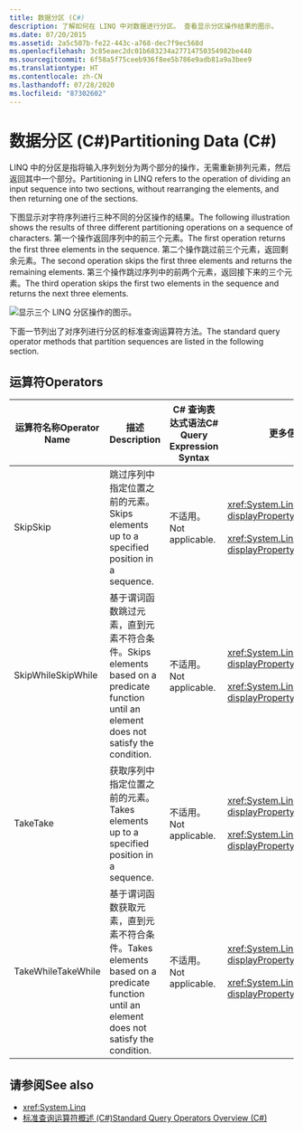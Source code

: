 ```yaml
---
title: 数据分区 (C#)
description: 了解如何在 LINQ 中对数据进行分区。 查看显示分区操作结果的图示。
ms.date: 07/20/2015
ms.assetid: 2a5c507b-fe22-443c-a768-dec7f9ec568d
ms.openlocfilehash: 3c85eaec2dc01b683234a27714750354982be440
ms.sourcegitcommit: 6f58a5f75ceeb936f8ee5b786e9adb81a9a3bee9
ms.translationtype: HT
ms.contentlocale: zh-CN
ms.lasthandoff: 07/28/2020
ms.locfileid: "87302602"
---
```

# <a name="partitioning-data-c"></a><span data-ttu-id="fa8d1-104">数据分区 (C#)</span><span class="sxs-lookup"><span data-stu-id="fa8d1-104">Partitioning Data (C#)</span></span>
<span data-ttu-id="fa8d1-105">LINQ 中的分区是指将输入序列划分为两个部分的操作，无需重新排列元素，然后返回其中一个部分。</span><span class="sxs-lookup"><span data-stu-id="fa8d1-105">Partitioning in LINQ refers to the operation of dividing an input sequence into two sections, without rearranging the elements, and then returning one of the sections.</span></span>  
  
 <span data-ttu-id="fa8d1-106">下图显示对字符序列进行三种不同的分区操作的结果。</span><span class="sxs-lookup"><span data-stu-id="fa8d1-106">The following illustration shows the results of three different partitioning operations on a sequence of characters.</span></span> <span data-ttu-id="fa8d1-107">第一个操作返回序列中的前三个元素。</span><span class="sxs-lookup"><span data-stu-id="fa8d1-107">The first operation returns the first three elements in the sequence.</span></span> <span data-ttu-id="fa8d1-108">第二个操作跳过前三个元素，返回剩余元素。</span><span class="sxs-lookup"><span data-stu-id="fa8d1-108">The second operation skips the first three elements and returns the remaining elements.</span></span> <span data-ttu-id="fa8d1-109">第三个操作跳过序列中的前两个元素，返回接下来的三个元素。</span><span class="sxs-lookup"><span data-stu-id="fa8d1-109">The third operation skips the first two elements in the sequence and returns the next three elements.</span></span>  
  
 ![显示三个 LINQ 分区操作的图示。](./media/partitioning-data/linq-partitioning-operations.png)  
  
 <span data-ttu-id="fa8d1-111">下面一节列出了对序列进行分区的标准查询运算符方法。</span><span class="sxs-lookup"><span data-stu-id="fa8d1-111">The standard query operator methods that partition sequences are listed in the following section.</span></span>  
  
## <a name="operators"></a><span data-ttu-id="fa8d1-112">运算符</span><span class="sxs-lookup"><span data-stu-id="fa8d1-112">Operators</span></span>  
  
|<span data-ttu-id="fa8d1-113">运算符名称</span><span class="sxs-lookup"><span data-stu-id="fa8d1-113">Operator Name</span></span>|<span data-ttu-id="fa8d1-114">描述</span><span class="sxs-lookup"><span data-stu-id="fa8d1-114">Description</span></span>|<span data-ttu-id="fa8d1-115">C# 查询表达式语法</span><span class="sxs-lookup"><span data-stu-id="fa8d1-115">C# Query Expression Syntax</span></span>|<span data-ttu-id="fa8d1-116">更多信息</span><span class="sxs-lookup"><span data-stu-id="fa8d1-116">More Information</span></span>|  
|-------------------|-----------------|---------------------------------|----------------------|  
|<span data-ttu-id="fa8d1-117">Skip</span><span class="sxs-lookup"><span data-stu-id="fa8d1-117">Skip</span></span>|<span data-ttu-id="fa8d1-118">跳过序列中指定位置之前的元素。</span><span class="sxs-lookup"><span data-stu-id="fa8d1-118">Skips elements up to a specified position in a sequence.</span></span>|<span data-ttu-id="fa8d1-119">不适用。</span><span class="sxs-lookup"><span data-stu-id="fa8d1-119">Not applicable.</span></span>|<xref:System.Linq.Enumerable.Skip%2A?displayProperty=nameWithType><br /><br /> <xref:System.Linq.Queryable.Skip%2A?displayProperty=nameWithType>|  
|<span data-ttu-id="fa8d1-120">SkipWhile</span><span class="sxs-lookup"><span data-stu-id="fa8d1-120">SkipWhile</span></span>|<span data-ttu-id="fa8d1-121">基于谓词函数跳过元素，直到元素不符合条件。</span><span class="sxs-lookup"><span data-stu-id="fa8d1-121">Skips elements based on a predicate function until an element does not satisfy the condition.</span></span>|<span data-ttu-id="fa8d1-122">不适用。</span><span class="sxs-lookup"><span data-stu-id="fa8d1-122">Not applicable.</span></span>|<xref:System.Linq.Enumerable.SkipWhile%2A?displayProperty=nameWithType><br /><br /> <xref:System.Linq.Queryable.SkipWhile%2A?displayProperty=nameWithType>|  
|<span data-ttu-id="fa8d1-123">Take</span><span class="sxs-lookup"><span data-stu-id="fa8d1-123">Take</span></span>|<span data-ttu-id="fa8d1-124">获取序列中指定位置之前的元素。</span><span class="sxs-lookup"><span data-stu-id="fa8d1-124">Takes elements up to a specified position in a sequence.</span></span>|<span data-ttu-id="fa8d1-125">不适用。</span><span class="sxs-lookup"><span data-stu-id="fa8d1-125">Not applicable.</span></span>|<xref:System.Linq.Enumerable.Take%2A?displayProperty=nameWithType><br /><br /> <xref:System.Linq.Queryable.Take%2A?displayProperty=nameWithType>|  
|<span data-ttu-id="fa8d1-126">TakeWhile</span><span class="sxs-lookup"><span data-stu-id="fa8d1-126">TakeWhile</span></span>|<span data-ttu-id="fa8d1-127">基于谓词函数获取元素，直到元素不符合条件。</span><span class="sxs-lookup"><span data-stu-id="fa8d1-127">Takes elements based on a predicate function until an element does not satisfy the condition.</span></span>|<span data-ttu-id="fa8d1-128">不适用。</span><span class="sxs-lookup"><span data-stu-id="fa8d1-128">Not applicable.</span></span>|<xref:System.Linq.Enumerable.TakeWhile%2A?displayProperty=nameWithType><br /><br /> <xref:System.Linq.Queryable.TakeWhile%2A?displayProperty=nameWithType>|  
  
## <a name="see-also"></a><span data-ttu-id="fa8d1-129">请参阅</span><span class="sxs-lookup"><span data-stu-id="fa8d1-129">See also</span></span>

- <xref:System.Linq>
- [<span data-ttu-id="fa8d1-130">标准查询运算符概述 (C#)</span><span class="sxs-lookup"><span data-stu-id="fa8d1-130">Standard Query Operators Overview (C#)</span></span>](./standard-query-operators-overview.md)
